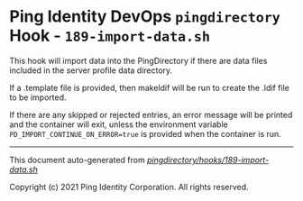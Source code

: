 
# Ping Identity DevOps `pingdirectory` Hook - `189-import-data.sh`
This hook will import data into the PingDirectory if there are data files
included in the server profile data directory.

If a .template file is provided, then makeldif will be run to create the .ldif
file to be imported.

If there are any skipped or rejected entries, an error message will be printed
and the container will exit, unless the environment variable
`PD_IMPORT_CONTINUE_ON_ERROR=true` is provided when the container is run.

---
This document auto-generated from _[pingdirectory/hooks/189-import-data.sh](https://github.com/pingidentity/pingidentity-docker-builds/blob/master/pingdirectory/hooks/189-import-data.sh)_

Copyright (c) 2021 Ping Identity Corporation. All rights reserved.

